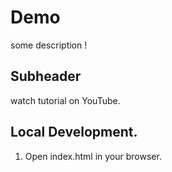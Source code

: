 # Demo 

some description !

## Subheader

watch tutorial on YouTube.

## Local Development.

1. Open index.html in your browser.

